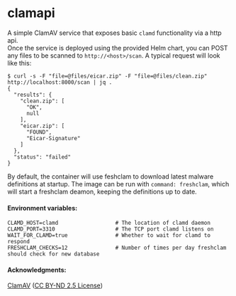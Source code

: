 # clamapi
A simple ClamAV service that exposes basic `clamd` functionality via a http api.  
Once the service is deployed using the provided Helm chart, you can POST any files to be scanned to `http://<host>/scan`. A typical request will look like this:
```
$ curl -s -F "file=@files/eicar.zip" -F "file=@files/clean.zip" http://localhost:8000/scan | jq .
{
  "results": {
    "clean.zip": [
      "OK",
      null
    ],
    "eicar.zip": [
      "FOUND",
      "Eicar-Signature"
    ]
  },
  "status": "failed"
}
```
By default, the container will use feshclam to download latest malware definitions at startup. The image can be run with `command: freshclam`, which will start a freshclam deamon, keeping the definitions up to date.


#### Environment variables:
```
CLAMD_HOST=clamd                  # The location of clamd daemon
CLAMD_PORT=3310                   # The TCP port clamd listens on
WAIT_FOR_CLAMD=true               # Whether to wait for clamd to respond
FRESHCLAM_CHECKS=12               # Number of times per day freshclam should check for new database
```

#### Acknowledgments:
[ClamAV](https://www.clamav.net/) ([CC BY-ND 2.5 License](https://creativecommons.org/licenses/by-nd/2.5/))

